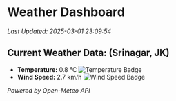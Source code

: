 
# Weather Dashboard

_Last Updated: 2025-03-01 23:09:54_

## Current Weather Data: (Srinagar, JK)
- **Temperature:** 0.8 °C ![Temperature Badge](https://img.shields.io/badge/Temperature-Low%20Temp-blue)
- **Wind Speed:** 2.7 km/h ![Wind Speed Badge](https://img.shields.io/badge/Wind%20Speed-Light%20Wind-blue)

*Powered by Open-Meteo API*
